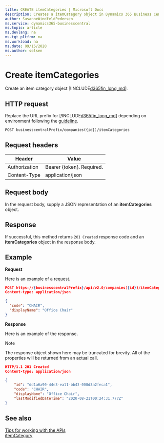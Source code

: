 ```yaml
---
title: CREATE itemCategories | Microsoft Docs
description: Creates a itemCategory object in Dynamics 365 Business Central.
author: SusanneWindfeldPedersen
ms.service: dynamics365-businesscentral
ms.topic: article
ms.devlang: na
ms.tgt_pltfrm: na
ms.workload: na
ms.date: 09/15/2020
ms.author: solsen
---
```


# Create itemCategories
Create an item category object [!INCLUDE[d365fin_long_md](../../includes/d365fin_long_md.md)].

## HTTP request
Replace the URL prefix for [!INCLUDE[d365fin_long_md](../../includes/d365fin_long_md.md)] depending on environment following the [guideline](../../v2.0/endpoints-apis-for-dynamics.md).
```
POST businesscentralPrefix/companies({id})/itemCategories
```

## Request headers

|Header       |Value                    |
|-------------|-------------------------|
|Authorization|Bearer {token}. Required.|
|Content-Type |application/json         |

## Request body
In the request body, supply a JSON representation of an **itemCategories** object.

## Response
If successful, this method returns ```201 Created``` response code and an **itemCategories** object in the response body.

## Example

**Request**

Here is an example of a request.

```json
POST https://{businesscentralPrefix}/api/v2.0/companies({id})/itemCategories
Content-type: application/json

{
  "code": "CHAIR",
  "displayName": "Office Chair"
}
```

**Response**

Here is an example of the response. 

> [!NOTE]  
>   The response object shown here may be truncated for brevity. All of the properties will be returned from an actual call.

```json
HTTP/1.1 201 Created
Content-type: application/json

{
    "id": "dd1a6a90-44e3-ea11-bb43-000d3a2feca1",
    "code": "CHAIR",
    "displayName": "Office Chair",
    "lastModifiedDateTime": "2020-08-21T00:24:31.777Z"
}
```

## See also
[Tips for working with the APIs](/dynamics365/business-central/dev-itpro/developer/devenv-connect-apps-tips)     
[itemCategory](../resources/dynamics_itemCategory.md)  
<!--links-->

